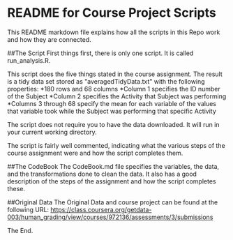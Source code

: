 README for Course Project Scripts
=================================
This README markdown file explains how all the scripts in this Repo work and how they are connected.

##The Script
First things first, there is only one script. It is called run_analysis.R.

This script does the five things stated in the course assignment. The result is a tidy data set stored as "averagedTidyData.txt" with the following properties:
*180 rows and 68 columns
*Column 1 specifies the ID number of the Subject
*Column 2 specifies the Activity that Subject was performing
*Columns 3 through 68 specify the mean for each variable of the values that variable took while the Subject was performing that specific Activity

The script does not require you to have the data downloaded. It will run in your current working directory.

The script is fairly well commented, indicating what the various steps of the course assignment were and how the script completes them.

##The CodeBook
The CodeBook.md file specifies the variables, the data, and the transformations done to clean the data. It also has a good description of the steps of the assignment and how the script completes these.

##Original Data
The Original Data and course project can be found at the following URL: https://class.coursera.org/getdata-003/human_grading/view/courses/972136/assessments/3/submissions

The End.